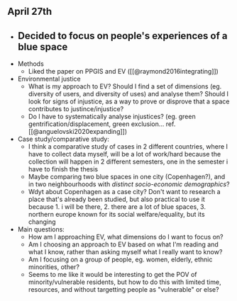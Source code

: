 ## April 27th
- Decided to focus on people's experiences of a blue space
	- 
- Methods
	- Liked the paper on PPGIS and EV ([[@raymond2016integrating]])
- Environmental justice
	- What is my approach to EV? Should I find a set of dimensions (eg. diversity of users, and diversity of uses) and analyse them? Should I look for signs of injustice, as a way to prove or disprove that a space contributes to justince/injustice?
	- Do I have to systematically analyse injustices? (eg. green gentrification/displacement, green exclusion... ref. [[@anguelovski2020expanding]])
- Case study/comparative study:
	- I think a comparative study of cases in 2 different countries, where I have to collect data myself, will be a lot of work/hard because the collection will happen in 2 different semesters, one in the semester i have to finish the thesis
	- Maybe comparing two blue spaces in one city (Copenhagen?), and in two neighbourhoods with *distinct socio-economic demographics*?
	- Wdyt about Copenhagen as a case city? Don't want to research a place that's already been studied, but also practical to use it because 1. i will be there, 2. there are a lot of blue spaces, 3. northern europe known for its social welfare/equality, but its changing 
- Main questions:
	- How am I approaching EV, what dimensions do I want to focus on?
	- Am I choosing an approach to EV based on what I'm reading and what I know, rather than asking myself what I really want to know?
	- Am I focusing on a group of people, eg. women, elderly, ethnic minorities, other?
	- Seems to me like it would be interesting to get the POV of minority/vulnerable residents, but how to do this with limited time, resources, and without targetting people as "vulnerable" or else?